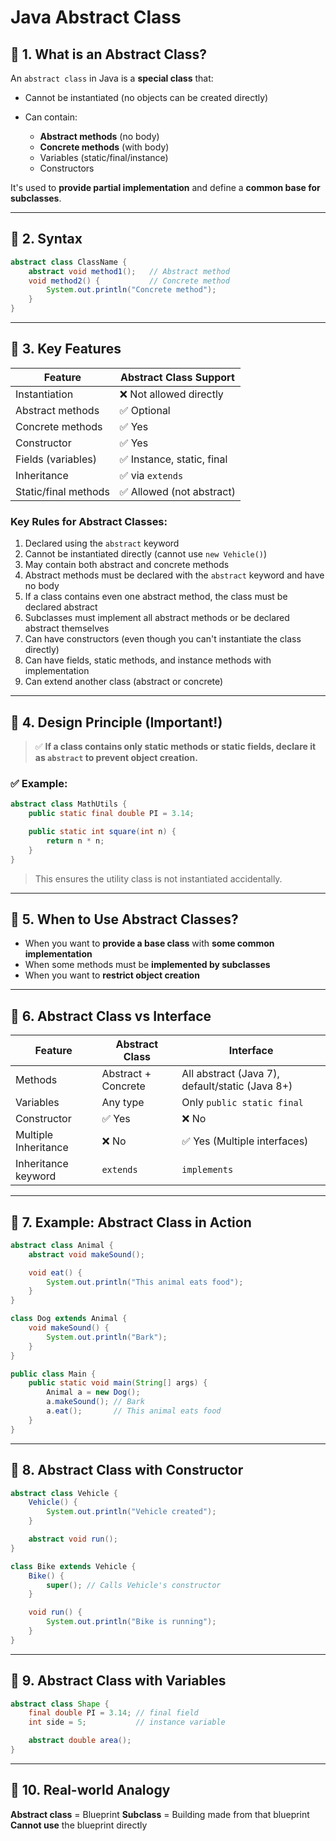 #  Java Abstract Class


## 🔹 1. What is an Abstract Class?

An `abstract class` in Java is a **special class** that:

* Cannot be instantiated (no objects can be created directly)
* Can contain:

  * **Abstract methods** (no body)
  * **Concrete methods** (with body)
  * Variables (static/final/instance)
  * Constructors

It's used to **provide partial implementation** and define a **common base for subclasses**.

---

## 🔹 2. Syntax

```java
abstract class ClassName {
    abstract void method1();   // Abstract method
    void method2() {           // Concrete method
        System.out.println("Concrete method");
    }
}
```

---

## 🔹 3. Key Features

| Feature              | Abstract Class Support    |
| -------------------- | ------------------------- |
| Instantiation        | ❌ Not allowed directly    |
| Abstract methods     | ✅ Optional                |
| Concrete methods     | ✅ Yes                     |
| Constructor          | ✅ Yes                     |
| Fields (variables)   | ✅ Instance, static, final |
| Inheritance          | ✅ via `extends`           |
| Static/final methods | ✅ Allowed (not abstract)  |



### Key Rules for Abstract Classes:

1. Declared using the `abstract` keyword
2. Cannot be instantiated directly (cannot use `new Vehicle()`)
3. May contain both abstract and concrete methods
4. Abstract methods must be declared with the `abstract` keyword and have no body
5. If a class contains even one abstract method, the class must be declared abstract
6. Subclasses must implement all abstract methods or be declared abstract themselves
7. Can have constructors (even though you can't instantiate the class directly)
8. Can have fields, static methods, and instance methods with implementation
9. Can extend another class (abstract or concrete)

---

## 🔹 4. Design Principle (Important!)

> ✅ **If a class contains only static methods or static fields, declare it as `abstract`  to prevent object creation.**

### ✅ Example:

```java
abstract class MathUtils {
    public static final double PI = 3.14;

    public static int square(int n) {
        return n * n;
    }
}
```

> This ensures the utility class is not instantiated accidentally.

---

## 🔹 5. When to Use Abstract Classes?

* When you want to **provide a base class** with **some common implementation**
* When some methods must be **implemented by subclasses**
* When you want to **restrict object creation**

---

## 🔹 6. Abstract Class vs Interface

| Feature              | Abstract Class      | Interface                                       |
| -------------------- | ------------------- | ----------------------------------------------- |
| Methods              | Abstract + Concrete | All abstract (Java 7), default/static (Java 8+) |
| Variables            | Any type            | Only `public static final`                      |
| Constructor          | ✅ Yes               | ❌ No                                            |
| Multiple Inheritance | ❌ No                | ✅ Yes (Multiple interfaces)                     |
| Inheritance keyword  | `extends`           | `implements`                                    |

---

## 🔹 7. Example: Abstract Class in Action

```java
abstract class Animal {
    abstract void makeSound();

    void eat() {
        System.out.println("This animal eats food");
    }
}

class Dog extends Animal {
    void makeSound() {
        System.out.println("Bark");
    }
}
```

```java
public class Main {
    public static void main(String[] args) {
        Animal a = new Dog();
        a.makeSound(); // Bark
        a.eat();       // This animal eats food
    }
}
```

---

## 🔹 8. Abstract Class with Constructor

```java
abstract class Vehicle {
    Vehicle() {
        System.out.println("Vehicle created");
    }

    abstract void run();
}

class Bike extends Vehicle {
    Bike() {
        super(); // Calls Vehicle's constructor
    }

    void run() {
        System.out.println("Bike is running");
    }
}
```

---

## 🔹 9. Abstract Class with Variables

```java
abstract class Shape {
    final double PI = 3.14; // final field
    int side = 5;           // instance variable

    abstract double area();
}
```

---

## 🔹 10. Real-world Analogy

 **Abstract class** = Blueprint
 **Subclass** = Building made from that blueprint
 **Cannot use** the blueprint directly
